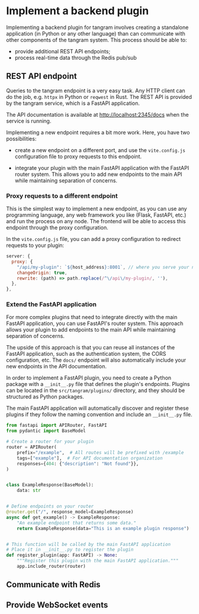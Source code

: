 # Implement a backend plugin

Implementing a backend plugin for tangram involves creating a standalone application (in Python or any other language) than can communicate with other components of the tangram system. This process should be able to:

- provide additional REST API endpoints;
- process real-time data through the Redis pub/sub

## REST API endpoint

Queries to the tangram endpoint is a very easy task. Any HTTP client can do the job, e.g. `httpx` in Python or `reqwest` in Rust. The REST API is provided by the tangram service, which is a FastAPI application.

The API documentation is available at <http://localhost:2345/docs> when the service is running.

Implementing a new endpoint requires a bit more work. Here, you have two possibilities:

- create a new endpoint on a different port, and use the `vite.config.js` configuration file to proxy requests to this endpoint.

- integrate your plugin with the main FastAPI application with the FastAPI router system. This allows you to add new endpoints to the main API while maintaining separation of concerns.

### Proxy requests to a different endpoint

This is the simplest way to implement a new endpoint, as you can use any programming language, any web framework you like (Flask, FastAPI, etc.) and run the process on any node. The frontend will be able to access this endpoint through the proxy configuration.

In the `vite.config.js` file, you can add a proxy configuration to redirect requests to your plugin:

```javascript
server: {
  proxy: {
    "/api/my-plugin": `${host_address}:8001`, // where you serve your new process
    changeOrigin: true,
    rewrite: (path) => path.replace(/^\/api\/my-plugin/, ''),
  },
},
```

### Extend the FastAPI application

For more complex plugins that need to integrate directly with the main FastAPI application, you can use FastAPI's router system. This approach allows your plugin to add endpoints to the main API while maintaining separation of concerns.

The upside of this approach is that you can reuse all instances of the FastAPI application, such as the authentication system, the CORS configuration, etc. The `docs/` endpoint will also automatically include your new endpoints in the API documentation.

In order to implement a FastAPI plugin, you need to create a Python package with a `__init__.py` file that defines the plugin's endpoints. Plugins can be located in the `src/tangram/plugins/` directory, and they should be structured as Python packages.

The main FastAPI application will automatically discover and register these plugins if they follow the naming convention and include an `__init__.py` file.

```python
from fastapi import APIRouter, FastAPI
from pydantic import BaseModel

# Create a router for your plugin
router = APIRouter(
    prefix="/example",  # All routes will be prefixed with /example
    tags=["example"],  # For API documentation organization
    responses={404: {"description": "Not found"}},
)


class ExampleResponse(BaseModel):
    data: str


# Define endpoints on your router
@router.get("/", response_model=ExampleResponse)
async def get_example() -> ExampleResponse:
    "An example endpoint that returns some data."
    return ExampleResponse(data="This is an example plugin response")


# This function will be called by the main FastAPI application
# Place it in __init__.py to register the plugin
def register_plugin(app: FastAPI) -> None:
    """Register this plugin with the main FastAPI application."""
    app.include_router(router)

```

## Communicate with Redis

## Provide WebSocket events
